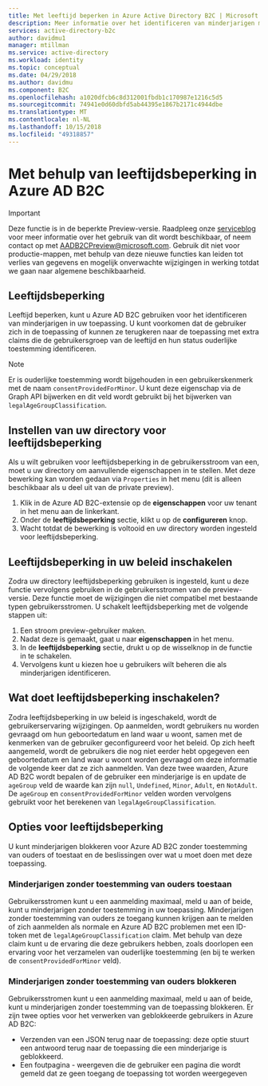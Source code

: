 ```yaml
---
title: Met leeftijd beperken in Azure Active Directory B2C | Microsoft Docs
description: Meer informatie over het identificeren van minderjarigen met behulp van uw toepassing.
services: active-directory-b2c
author: davidmu1
manager: mtillman
ms.service: active-directory
ms.workload: identity
ms.topic: conceptual
ms.date: 04/29/2018
ms.author: davidmu
ms.component: B2C
ms.openlocfilehash: a1020dfcb6c8d312001fbdb1c170987e1216c5d5
ms.sourcegitcommit: 74941e0d60dbfd5ab44395e1867b2171c4944dbe
ms.translationtype: MT
ms.contentlocale: nl-NL
ms.lasthandoff: 10/15/2018
ms.locfileid: "49318857"
---
```

# <a name="using-age-gating-in-azure-ad-b2c"></a>Met behulp van leeftijdsbeperking in Azure AD B2C

>[!IMPORTANT]
>Deze functie is in de beperkte Preview-versie.  Raadpleeg onze [serviceblog](https://blogs.msdn.microsoft.com/azureadb2c/) voor meer informatie over het gebruik van dit wordt beschikbaar, of neem contact op met AADB2CPreview@microsoft.com.  Gebruik dit niet voor productie-mappen, met behulp van deze nieuwe functies kan leiden tot verlies van gegevens en mogelijk onverwachte wijzigingen in werking totdat we gaan naar algemene beschikbaarheid.  
>

## <a name="age-gating"></a>Leeftijdsbeperking
Leeftijd beperken, kunt u Azure AD B2C gebruiken voor het identificeren van minderjarigen in uw toepassing.  U kunt voorkomen dat de gebruiker zich in de toepassing of kunnen ze terugkeren naar de toepassing met extra claims die de gebruikersgroep van de leeftijd en hun status ouderlijke toestemming identificeren.  

>[!NOTE]
>Er is ouderlijke toestemming wordt bijgehouden in een gebruikerskenmerk met de naam `consentProvidedForMinor`.  U kunt deze eigenschap via de Graph API bijwerken en dit veld wordt gebruikt bij het bijwerken van `legalAgeGroupClassification`.
>

## <a name="setting-up-your-directory-for-age-gating"></a>Instellen van uw directory voor leeftijdsbeperking
Als u wilt gebruiken voor leeftijdsbeperking in de gebruikersstroom van een, moet u uw directory om aanvullende eigenschappen in te stellen. Met deze bewerking kan worden gedaan via `Properties` in het menu (dit is alleen beschikbaar als u deel uit van de private preview).  
1. Klik in de Azure AD B2C-extensie op de **eigenschappen** voor uw tenant in het menu aan de linkerkant.
2. Onder de **leeftijdsbeperking** sectie, klikt u op de **configureren** knop.
3. Wacht totdat de bewerking is voltooid en uw directory worden ingesteld voor leeftijdsbeperking.

## <a name="enabling-age-gating-in-your-user-flow"></a>Leeftijdsbeperking in uw beleid inschakelen
Zodra uw directory leeftijdsbeperking gebruiken is ingesteld, kunt u deze functie vervolgens gebruiken in de gebruikersstromen van de preview-versie.  Deze functie moet de wijzigingen die niet compatibel met bestaande typen gebruikersstromen.  U schakelt leeftijdsbeperking met de volgende stappen uit:
1. Een stroom preview-gebruiker maken.
2. Nadat deze is gemaakt, gaat u naar **eigenschappen** in het menu.
3. In de **leeftijdsbeperking** sectie, drukt u op de wisselknop in de functie in te schakelen.
4. Vervolgens kunt u kiezen hoe u gebruikers wilt beheren die als minderjarigen identificeren.

## <a name="what-does-enabling-age-gating-do"></a>Wat doet leeftijdsbeperking inschakelen?
Zodra leeftijdsbeperking in uw beleid is ingeschakeld, wordt de gebruikerservaring wijzigingen.  Op aanmelden, wordt gebruikers nu worden gevraagd om hun geboortedatum en land waar u woont, samen met de kenmerken van de gebruiker geconfigureerd voor het beleid.  Op zich heeft aangemeld, wordt de gebruikers die nog niet eerder hebt opgegeven een geboortedatum en land waar u woont worden gevraagd om deze informatie de volgende keer dat ze zich aanmelden.  Van deze twee waarden, Azure AD B2C wordt bepalen of de gebruiker een minderjarige is en update de `ageGroup` veld de waarde kan zijn `null`, `Undefined`, `Minor`, `Adult`, en `NotAdult`.  De `ageGroup` en `consentProvidedForMinor` velden worden vervolgens gebruikt voor het berekenen van `legalAgeGroupClassification`. 

## <a name="age-gating-options"></a>Opties voor leeftijdsbeperking
U kunt minderjarigen blokkeren voor Azure AD B2C zonder toestemming van ouders of toestaat en de beslissingen over wat u moet doen met deze toepassing.  

### <a name="allowing-minors-without-parental-consent"></a>Minderjarigen zonder toestemming van ouders toestaan
Gebruikersstromen kunt u een aanmelding maximaal, meld u aan of beide, kunt u minderjarigen zonder toestemming in uw toepassing.  Minderjarigen zonder toestemming van ouders ze toegang kunnen krijgen aan te melden of zich aanmelden als normale en Azure AD B2C problemen met een ID-token met de `legalAgeGroupClassification` claim.  Met behulp van deze claim kunt u de ervaring die deze gebruikers hebben, zoals doorlopen een ervaring voor het verzamelen van ouderlijke toestemming (en bij te werken de `consentProvidedForMinor` veld).

### <a name="blocking-minors-without-parental-consent"></a>Minderjarigen zonder toestemming van ouders blokkeren
Gebruikersstromen kunt u een aanmelding maximaal, meld u aan of beide, kunt u minderjarigen zonder toestemming van de toepassing blokkeren.  Er zijn twee opties voor het verwerken van geblokkeerde gebruikers in Azure AD B2C:
* Verzenden van een JSON terug naar de toepassing: deze optie stuurt een antwoord terug naar de toepassing die een minderjarige is geblokkeerd.
* Een foutpagina - weergeven die de gebruiker een pagina die wordt gemeld dat ze geen toegang de toepassing tot worden weergegeven
